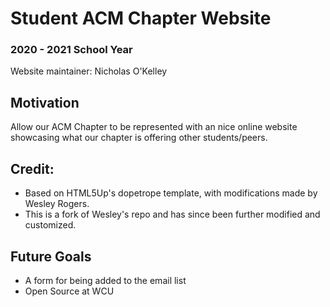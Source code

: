 # Student ACM Chapter Website

### 2020 - 2021 School Year

Website maintainer: Nicholas O'Kelley

## Motivation

Allow our ACM Chapter to be represented with an nice online website showcasing
what our chapter is offering other students/peers.

## Credit:

- Based on HTML5Up's dopetrope template, with modifications made by Wesley Rogers.
- This is a fork of Wesley's repo and has since been further modified and customized.

## Future Goals

- A form for being added to the email list
- Open Source at WCU
